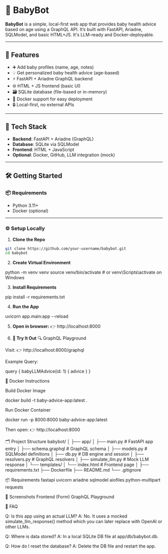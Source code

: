 # 👶 BabyBot

**BabyBot** is a simple, local-first web app that provides baby health advice based on age using a GraphQL API. It’s built with FastAPI, Ariadne, SQLModel, and basic HTML+JS. It's LLM-ready and Docker-deployable.

---

## 🚀 Features

- ➕ Add baby profiles (name, age, notes)
- 💡 Get personalized baby health advice (age-based)
- ⚡ FastAPI + Ariadne GraphQL backend
- 🌐 HTML + JS frontend (basic UI)
- 🗃️ SQLite database (file-based or in-memory)
- 🐳 Docker support for easy deployment
- 🔒 Local-first, no external APIs

---

## 🧠 Tech Stack

- **Backend**: FastAPI + Ariadne (GraphQL)
- **Database**: SQLite via SQLModel
- **Frontend**: HTML + JavaScript
- **Optional**: Docker, GitHub, LLM integration (mock)

---

## 🛠️ Getting Started

### 📦 Requirements

- Python 3.11+
- Docker (optional)

---

### ⚙️ Setup Locally

1. **Clone the Repo**

```bash
git clone https://github.com/your-username/babybot.git
cd babybot
```

2. **Create Virtual Environment**

python -m venv venv
source venv/bin/activate   # or venv\Scripts\activate on Windows


3. **Install Requirements**

pip install -r requirements.txt


4. **Run the App**

uvicorn app.main:app --reload


5. **Open in browser:**
👉 http://localhost:8000

6. **🧪 Try It Out**
🔍 GraphQL Playground

Visit:
👉 http://localhost:8000/graphql

Example Query:

query {
  babyLLMAdvice(id: 1) {
    advice
  }
}

🐳 Docker Instructions

Build Docker Image

docker build -t baby-advice-app:latest .


Run Docker Container

docker run -p 8000:8000 baby-advice-app:latest


Then open:
👉 http://localhost:8000

🗂️ Project Structure
babybot/
│
├── app/
│   ├── main.py              # FastAPI app entry
│   ├── schema.graphql       # GraphQL schema
│   ├── models.py            # SQLModel definitions
│   ├── db.py                # DB engine and session
│   ├── resolvers.py         # GraphQL resolvers
│   ├── simulate_llm.py      # Mock LLM response
│   └── templates/
│       └── index.html       # Frontend page
│
├── requirements.txt
├── Dockerfile
├── README.md
└── .gitignore

📦 Requirements
fastapi
uvicorn
ariadne
sqlmodel
aiofiles
python-multipart
requests

👀 Screenshots
Frontend (Form)	GraphQL Playground

	
🙋 FAQ

Q: Is this app using an actual LLM?
A: No. It uses a mocked simulate_llm_response() method which you can later replace with OpenAI or other LLMs.

Q: Where is data stored?
A: In a local SQLite DB file at app/db/babybot.db.

Q: How do I reset the database?
A: Delete the DB file and restart the app.